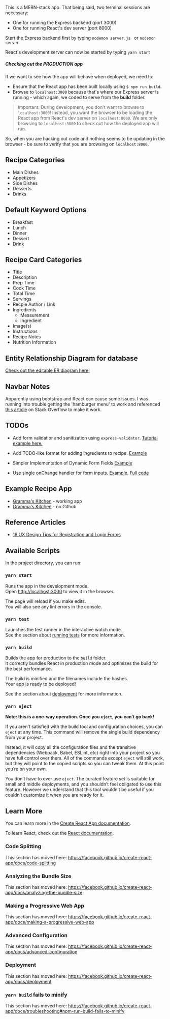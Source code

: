 This is a MERN-stack app. That being said, two terminal sessions are necessary:
* One for running the Express backend (port 3000)
* One for running React's dev server (port 8000)

Start the Express backend first by typing
```nodemon server.js ``` or ```nodemon server```

React's development server can now be started by typing
```yarn start```
 
##### Checking out the PRODUCTION app

If we want to see how the app will behave when deployed, we need to:

- Ensure that the React app has been built locally using `$ npm run build`.
- Browse to `localhost:3000` because that's where our Express server is running - which again, we coded to serve from the **build** folder.



> Important: During development, you don't want to browse to `localhost:3000`! Instead, you want the browser to be loading the React app from React's dev server on `localhost:8000`. We are only browsing to `localhost:3000` to check out how the deployed app will run.

So, when you are hacking out code and nothing seems to be updating in the browser - be sure to verify that you are browsing on `localhost:8000`.


## Recipe Categories
* Main Dishes
* Appetizers
* Side Dishes
* Desserts
* Drinks

## Default Keyword Options
* Breakfast
* Lunch
* Dinner
* Dessert
* Drink

## Recipe Card Categories
* Title
* Description
* Prep Time
* Cook Time
* Total Time
* Servings
* Recpie Author / Link
* Ingredients
    * Measurement
    * Ingredient
* Image(s)
* Instructions
* Recipe Notes
* Nutrition Information

## Entity Relationship Diagram for database
[Check out the editable ER diagram here!](https://editor.ponyorm.com/user/tackc/RecipeApp/designer)

## Navbar Notes
Apparently using bootstrap and React can cause some issues. I was running into trouble getting the 'hamburger menu' to work and referenced [this article](https://stackoverflow.com/questions/52248179/how-to-use-data-toggle-collapse-in-reactjs-with-bootstrap) on Stack Overflow to make it work.

## TODOs
* Add form validatior and sanitization using ```express-validator```. [Tutorial example here.](https://flaviocopes.com/express-sanitize-input/)

* Add TODO-like format for adding ingredients to recipe. [Example](https://codepen.io/arshdkhn1/pen/apoWJe?editors=0110)

* Simpler Implementation of Dynamic Form Fields [Example](https://codesandbox.io/s/react-dynamic-form-fields-3fjbd?from-embed=&file=/src/index.js:3007-3015)

* Use single onChange handler for form inputs. [Example](https://www.pluralsight.com/guides/handling-multiple-inputs-with-single-onchange-handler-react). [Full code](https://github.com/jaketrent/demo-single-change-handler/blob/master/src/App.js)

## Example Recipe App
* [Gramma's Kitchen](https://grammas.kitchen) - working app
* [Gramma's Kitchen](https://github.com/grammas/kitchen) - on Github

## Reference Articles
* [18 UX Design Tips for Registration and Login Forms](https://uxplanet.org/18-ux-design-tips-for-registration-and-login-forms-f897557358ba)

## Available Scripts

In the project directory, you can run:

### `yarn start`

Runs the app in the development mode.<br />
Open [http://localhost:3000](http://localhost:3000) to view it in the browser.

The page will reload if you make edits.<br />
You will also see any lint errors in the console.

### `yarn test`

Launches the test runner in the interactive watch mode.<br />
See the section about [running tests](https://facebook.github.io/create-react-app/docs/running-tests) for more information.

### `yarn build`

Builds the app for production to the `build` folder.<br />
It correctly bundles React in production mode and optimizes the build for the best performance.

The build is minified and the filenames include the hashes.<br />
Your app is ready to be deployed!

See the section about [deployment](https://facebook.github.io/create-react-app/docs/deployment) for more information.

### `yarn eject`

**Note: this is a one-way operation. Once you `eject`, you can’t go back!**

If you aren’t satisfied with the build tool and configuration choices, you can `eject` at any time. This command will remove the single build dependency from your project.

Instead, it will copy all the configuration files and the transitive dependencies (Webpack, Babel, ESLint, etc) right into your project so you have full control over them. All of the commands except `eject` will still work, but they will point to the copied scripts so you can tweak them. At this point you’re on your own.

You don’t have to ever use `eject`. The curated feature set is suitable for small and middle deployments, and you shouldn’t feel obligated to use this feature. However we understand that this tool wouldn’t be useful if you couldn’t customize it when you are ready for it.

## Learn More

You can learn more in the [Create React App documentation](https://facebook.github.io/create-react-app/docs/getting-started).

To learn React, check out the [React documentation](https://reactjs.org/).

### Code Splitting

This section has moved here: https://facebook.github.io/create-react-app/docs/code-splitting

### Analyzing the Bundle Size

This section has moved here: https://facebook.github.io/create-react-app/docs/analyzing-the-bundle-size

### Making a Progressive Web App

This section has moved here: https://facebook.github.io/create-react-app/docs/making-a-progressive-web-app

### Advanced Configuration

This section has moved here: https://facebook.github.io/create-react-app/docs/advanced-configuration

### Deployment

This section has moved here: https://facebook.github.io/create-react-app/docs/deployment

### `yarn build` fails to minify

This section has moved here: https://facebook.github.io/create-react-app/docs/troubleshooting#npm-run-build-fails-to-minify
